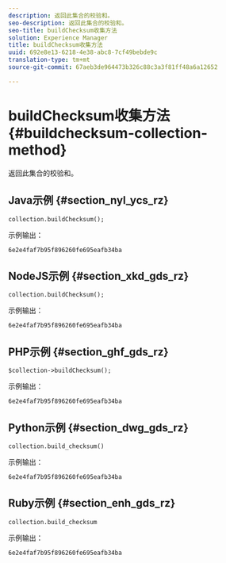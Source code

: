 ```yaml
---
description: 返回此集合的校验和。
seo-description: 返回此集合的校验和。
seo-title: buildChecksum收集方法
solution: Experience Manager
title: buildChecksum收集方法
uuid: 692e8e13-6218-4e38-abc8-7cf49bebde9c
translation-type: tm+mt
source-git-commit: 67aeb3de964473b326c88c3a3f81ff48a6a12652

---
```



# buildChecksum收集方法{#buildchecksum-collection-method}

返回此集合的校验和。

## Java示例 {#section_nyl_ycs_rz}

```
collection.buildChecksum(); 
```

示例输出：

```
6e2e4faf7b95f896260fe695eafb34ba 
```

## NodeJS示例 {#section_xkd_gds_rz}

```
collection.buildChecksum(); 
```

示例输出：

```
6e2e4faf7b95f896260fe695eafb34ba 
```

## PHP示例 {#section_ghf_gds_rz}

```
$collection->buildChecksum(); 
```

示例输出：

```
6e2e4faf7b95f896260fe695eafb34ba 
```

## Python示例 {#section_dwg_gds_rz}

```
collection.build_checksum() 
```

示例输出：

```
6e2e4faf7b95f896260fe695eafb34ba 
```

## Ruby示例 {#section_enh_gds_rz}

```
collection.build_checksum
```

示例输出：

```
6e2e4faf7b95f896260fe695eafb34ba 
```

